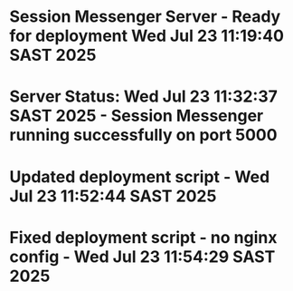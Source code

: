 # Session Messenger Server - Ready for deployment Wed Jul 23 11:19:40 SAST 2025
# Server Status: Wed Jul 23 11:32:37 SAST 2025 - Session Messenger running successfully on port 5000
# Updated deployment script - Wed Jul 23 11:52:44 SAST 2025
# Fixed deployment script - no nginx config - Wed Jul 23 11:54:29 SAST 2025
